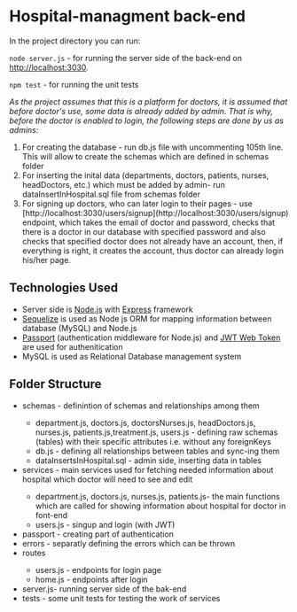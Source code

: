 <h1>Hospital-managment back-end</h1>

In the project directory you can run: 

<code>node server.js</code> - for running the server side of the back-end on [http://localhost:3030](http://localhost:3030).

<code>npm test</code> - for running the unit tests

<i>As the project assumes that this is a platform for doctors, it is assumed that before doctor's use, some data is already added by admin. That is why, before the doctor is enabled to login, the following steps are done by us as admins:</i>

<ol>
  <li>For creating the database - run db.js file with uncommenting 105th line. This will allow to create the schemas which are defined in schemas folder</li>
  <li>For inserting the inital data (departments, doctors, patients, nurses, headDoctors, etc.) which must be added by admin- run dataInsertInHospital.sql file from schemas folder</li>
  <li>For signing up doctors, who can later login to their pages - use [http://localhost:3030/users/signup](http://localhost:3030/users/signup) endpoint, which takes the email of doctor and password, checks that there is a doctor in our database with specified password and also checks that specified doctor does not already have an account, then, if everything is right, it creates the account, thus doctor can already login his/her page.</li>
</ol> 

<h2>Technologies Used</h2>

<ul>
  <li>Server side is <a href="https://github.com/nodejs">Node.js</a> with <a href=https://github.com/expressjs/express>Express</a> framework</li>
  <li><a href="https://sequelize.org/">Sequelize</a> is used as Node js ORM for mapping information between database (MySQL) and Node.js</li>
  <li><a href="http://www.passportjs.org/">Passport</a> (authentication middleware for Node.js) and <a href="https://jwt.io/JSON "> JWT Web Token</a> are used for authenitication</li>
  <li>MySQL is used as Relational Database management system</li>
</ul>

<h2>Folder Structure</h2>

<ul>
  <li>schemas - definintion of schemas and relationships among them</li> 
  <ul>
     <li>department.js, doctors.js, doctorsNurses.js, headDoctors.js, nurses.js, patients.js,treatment.js, users.js - defining raw schemas (tables) with their specific attributes i.e. without any foreignKeys</li> 
     <li>db.js  - defining all relationships between tables and sync-ing them</li>
     <li>dataInsertsInHospital.sql - admin side, inserting data in tables</li> 
  </ul>
  <li>services - main services used for fetching needed information about hospital which doctor will need to see and edit</li> 
   <ul>
     <li>department.js, doctors.js, nurses.js, patients.js- the main functions which are called for showing information about hospital for doctor in font-end</li> 
     <li>users.js  -  singup and login (with JWT)</li>
   </ul>
  <li>passport - creating part of authentication </li> 
  <li>errors - separatly defining the errors which can be thrown </li> 
  <li>routes</li>
   <ul>
     <li>users.js - endpoints for login page</li> 
     <li>home.js -  endpoints after login</li> 
   </ul>
  <li>server.js- running server side of the bak-end</li> 
  <li>tests - some unit tests for testing the work of services </li> 
</ul>